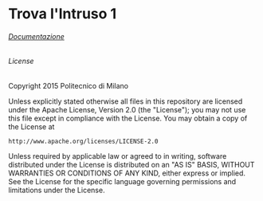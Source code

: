 # Trova l'Intruso 1

######  [Documentazione](https://github.com/polimi-giocoso/docs)

###### License

Copyright 2015 Politecnico di Milano

Unless explicitly stated otherwise all files in this repository are
licensed under the Apache License, Version 2.0 (the "License");
you may not use this file except in compliance with the License.
You may obtain a copy of the License at

    http://www.apache.org/licenses/LICENSE-2.0

Unless required by applicable law or agreed to in writing, software
distributed under the License is distributed on an "AS IS" BASIS,
WITHOUT WARRANTIES OR CONDITIONS OF ANY KIND, either express or implied.
See the License for the specific language governing permissions and
limitations under the License.

